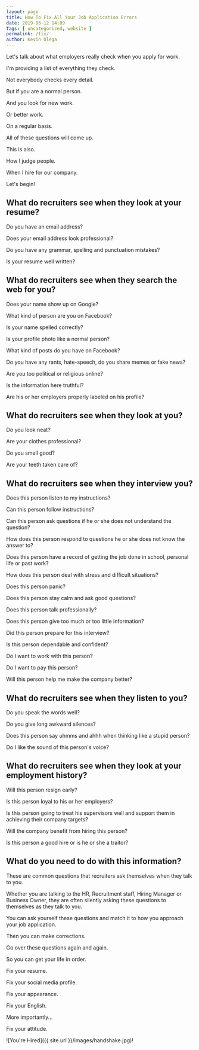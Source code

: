 ```yaml
--- 
layout: page 
title: How To Fix All Your Job Application Errors
date: 2019-06-12 14:09
Tags: [ uncategorized, website ]
permalink: /fix/ 
author: Kevin Olega 
--- 
```

Let's talk about what employers really check when you apply for work.

I'm providing a list of everything they check.

Not everybody checks every detail.

But if you are a normal person.

And you look for new work.

Or better work.

On a regular basis.

All of these questions will come up.

This is also.

How I judge people.

When I hire for our company.

Let's begin!

## What do recruiters see when they look at your resume?

Do you have an email address?

Does your email address look professional?

Do you have any grammar, spelling and punctuation mistakes?

Is your resume well written?

## What do recruiters see when they search the web for you?

Does your name show up on Google?

What kind of person are you on Facebook?

Is your name spelled correctly?

Is your profile photo like a normal person?

What kind of posts do you have on Facebook?

Do you have any rants, hate-speech, do you share memes or fake news?

Are you too political or religious online?

Is the information here truthful?

Are his or her employers properly labeled on his profile?

## What do recruiters see when they look at you?

Do you look neat?

Are your clothes professional?

Do you smell good?

Are your teeth taken care of?

## What do recruiters see when they interview you?

Does this person listen to my instructions?

Can this person follow instructions?

Can this person ask questions if he or she does not understand the question?

How does this person respond to questions he or she does not know the answer to?

Does this person have a record of getting the job done in school, personal life or past work?

How does this person deal with stress and difficult situations?

Does this person panic?

Does this person stay calm and ask good questions?

Does this person talk professionally?

Does this person give too much or too little information?

Did this person prepare for this interview?

Is this person dependable and confident?

Do I want to work with this person?

Do I want to pay this person?

Will this person help me make the company better?

## What do recruiters see when they listen to you?

Do you speak the words well?

Do you give long awkward silences?

Does this person say uhmms and ahhh when thinking like a stupid person?

Do I like the sound of this person's voice?

## What do recruiters see when they look at your employment history?

Will this person resign early?

Is this person loyal to his or her employers?

Is this person going to treat his supervisors well and support them in achieving their company targets?

Will the company benefit from hiring this person?

Is this person a good hire or is he or she a traitor?

## What do you need to do with this information?

These are common questions that recruiters ask themselves when they talk to you.

Whether you are talking to the HR, Recruitment staff, Hiring Manager or Business Owner, they are often silently asking these questions to themselves as they talk to you.

You can ask yourself these questions and match it to how you approach your job application.

Then you can make corrections.

Go over these questions again and again.

So you can get your life in order.

Fix your resume.

Fix your social media profile.

Fix your appearance.

Fix your English.

More importantly...

Fix your attitude.

![You're Hired]({{ site.url }}/images/handshake.jpg)!
